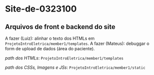 # Site-de-0323100
## Arquivos de front e backend do site

A fazer (Luiz): alinhar o texto dos HTMLs em ```ProjetoIntroEletrica/member1/templates```.
A fazer (Mateus): debuggar o form de upload de dados (área do paciente).


*path dos HTMLs*:
```ProjetoIntroEletrica/member1/templates```

*path dos CSSs, Imagens e JSs*:
```ProjetoIntroEletrica/member1/static```
